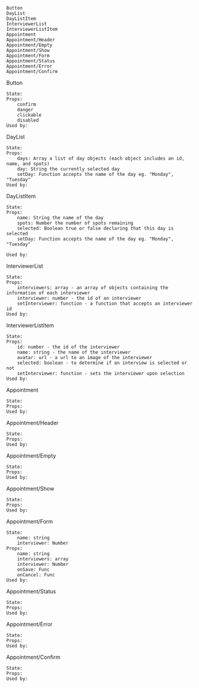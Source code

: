 
    Button
    DayList
    DayListItem
    InterviewerList
    InterviewerListItem
    Appointment
    Appointment/Header
    Appointment/Empty
    Appointment/Show
    Appointment/Form
    Appointment/Status
    Appointment/Error
    Appointment/Confirm

Button

    State:
    Props:
        confirm
        danger
        clickable
        disabled
    Used by:

DayList

    State:
    Props:
        days: Array a list of day objects (each object includes an id, name, and spots)
        day: String the currently selected day
        setDay: Function accepts the name of the day eg. "Monday", "Tuesday"
    Used by:

DayListItem

    State:
    Props:
        name: String the name of the day
        spots: Number the number of spots remaining
        selected: Boolean true or false declaring that this day is selected
        setDay: Function accepts the name of the day eg. "Monday", "Tuesday"

    Used by:

InterviewerList

    State:
    Props:
        interviewers: array - an array of objects containing the information of each interviewer
        interviewer: number - the id of an interviewer
        setInterviewer: function - a function that accepts an interviewer id
    Used by:

InterviewerListItem

    State:
    Props:
        id: number - the id of the interviewer
        name: string - the name of the interviewer
        avatar: url - a url to an image of the interviewer
        selected: boolean - to determine if an interview is selected or not
        setInterviewer: function - sets the interviewer upon selection
    Used by:

Appointment

    State:
    Props:
    Used by:

Appointment/Header

    State:
    Props:
    Used by:

Appointment/Empty

    State:
    Props:
    Used by:

Appointment/Show

    State:
    Props:
    Used by:

Appointment/Form

    State:
        name: string
        interviewer: Number
    Props:
        name: string
        interviewers: array
        interviewer: Number
        onSave: Func
        onCancel: Func
    Used by:

Appointment/Status

    State:
    Props:
    Used by:

Appointment/Error

    State:
    Props:
    Used by:

Appointment/Confirm

    State:
    Props:
    Used by:
